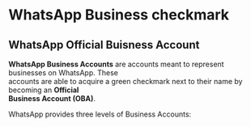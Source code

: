 
# WhatsApp Business checkmark  

## WhatsApp Official Buisness Account  

**WhatsApp Business Accounts** are accounts meant to represent businesses on WhatsApp. These  
accounts are able to acquire a green checkmark next to their name by becoming an **Official  
Business Account (OBA)**.  

WhatsApp provides three levels of Business Accounts:  

